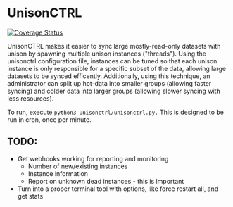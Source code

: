 # UnisonCTRL

[![Coverage Status](https://coveralls.io/repos/github/benyanke/unisonctrl/badge.svg?branch=master)](https://coveralls.io/github/benyanke/unisonctrl?branch=master)

UnisonCTRL makes it easier to sync large mostly-read-only datasets with unison by spawning multiple unison instances ("threads"). Using the unisonctrl configuration file, instances can be tuned so that each unison instance is only responsible for a specific subset of the data, allowing large datasets to be synced efficently. Additionally, using this technique, an administrator can split up hot-data into smaller groups (allowing faster syncing) and colder data into larger groups (allowing slower syncing with less resources).

To run, execute `python3 unisonctrl/unisonctrl.py.` This is designed to be run in cron, once per minute.

## TODO:
* Get webhooks working for reporting and monitoring
  * Number of new/existing instances
  * Instance information
  * Report on unknown dead instances - this is important
* Turn into a proper terminal tool with options, like force restart all,
  and get stats
